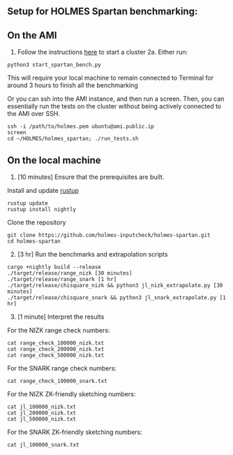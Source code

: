 ## Setup for HOLMES Spartan benchmarking:

## On the AMI

1. Follow the instructions [here](https://github.com/holmes-inputcheck/holmes) to start a cluster
2a. Either run:
```
python3 start_spartan_bench.py
```
This will require your local machine to remain connected to Terminal for around 3 hours to finish all the benchmarking

Or you can ssh into the AMI instance, and then run a screen. Then, you can essentially run the tests on the cluster without being actively connected to the AMI over SSH.
```
ssh -i /path/to/holmes.pem ubuntu@ami.public.ip
screen
cd ~/HOLMES/holmes_spartan; ./run_tests.sh
```

## On the local machine

1. [10 minutes] Ensure that the prerequisites are built.

Install and update [rustup](https://rustup.rs/)
```
rustup update
rustup install nightly
```

Clone the repository
```
git clone https://github.com/holmes-inputcheck/holmes-spartan.git
cd holmes-spartan
```

2. [3 hr] Run the benchmarks and extrapolation scripts

```
cargo +nightly build --release
./target/release/range_nizk [30 minutes]
./target/release/range_snark [1 hr]
./target/release/chisquare_nizk && python3 jl_nizk_extrapolate.py [30 minutes]
./target/release/chisquare_snark && python3 jl_snark_extrapolate.py [1 hr]
```

3. [1 minute] Interpret the results

For the NIZK range check numbers:
```
cat range_check_100000_nizk.txt
cat range_check_200000_nizk.txt
cat range_check_500000_nizk.txt
```

For the SNARK range check numbers:
```
cat range_check_100000_snark.txt
```

For the NIZK ZK-friendly sketching numbers:
```
cat jl_100000_nizk.txt
cat jl_200000_nizk.txt
cat jl_500000_nizk.txt
```

For the SNARK ZK-friendly sketching numbers:
```
cat jl_100000_snark.txt
```

